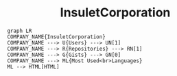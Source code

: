<h1 align="center">InsuletCorporation</h1>

```mermaid
graph LR
COMPANY_NAME{InsuletCorporation}
COMPANY_NAME ---> U{Users} ---> UN[1]
COMPANY_NAME ---> R{Repositories} ---> RN[1]
COMPANY_NAME ---> G{Gists} ---> GN[0]
COMPANY_NAME ---> ML{Most Used<br>Languages}
ML --> HTML[HTML]
```
